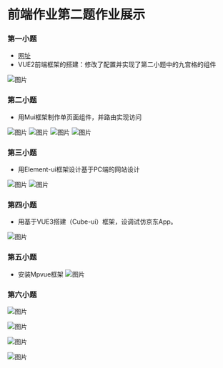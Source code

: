 # 前端作业第二题作业展示

### 第一小题
- [网址](http://192.168.0.128/#/)
- VUE2前端框架的搭建：修改了配置并实现了第二小题中的九宫格的组件

![图片](https://chanyh.gitee.io/ted/2.2.png)

### 第二小题
- 用Mui框架制作单页面组件，并路由实现访问

![图片](https://chanyh.gitee.io/ted/1.png)
![图片](https://chanyh.gitee.io/ted/2.1.png)
![图片](https://chanyh.gitee.io/ted/2.3.png)
![图片](https://chanyh.gitee.io/ted/2.4.png)

### 第三小题
- 用Element-ui框架设计基于PC端的网站设计

![图片](https://chanyh.gitee.io/ted/3.1.png)
![图片](https://chanyh.gitee.io/ted/3.jpg)

### 第四小题
- 用基于VUE3搭建（Cube-ui）框架，设调试仿京东App。

![图片](https://chanyh.gitee.io/ted/4.jpg)

### 第五小题
- 安装Mpvue框架
![图片](https://chanyh.gitee.io/ted/5.png)

### 第六小题

![图片](https://chanyh.gitee.io/ted/6.1.png)

![图片](https://chanyh.gitee.io/ted/6.2.png)

![图片](https://chanyh.gitee.io/ted/6.3.png)

![图片](https://chanyh.gitee.io/ted/6.4.jpg)
